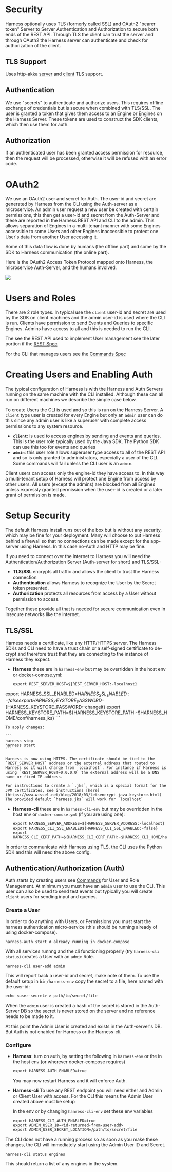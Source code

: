 # Security

Harness optionally uses TLS (formerly called SSL) and OAuth2 "bearer token" Server to Server Authentication and Authorization to secure both ends of the REST API. Through TLS the client can trust the server and through OAuth2 the Harness server can authenticate and check for authorization of the client.

## TLS Support

Uses http-akka [server](http://doc.akka.io/docs/akka-http/current/scala/http/server-side/server-https-support.html) and [client](http://doc.akka.io/docs/akka-http/current/scala/http/client-side/client-https-support.html) TLS support.

## Authentication

We use "secrets" to authenticate and authorize users. This requires offline exchange of credentials but is secure when combined with TLS/SSL. The user is granted a token that gives them access to an Engine or Engines on the Harness Server. These tokens are used to construct the SDK clients, which then use them for auth. 

## Authorization

If an authenticated user has been granted access permission for resource, then the request will be processed, otherwise it will be refused with an error code.

# OAuth2

We use an OAuth2 user and secret for Auth. The user-id and secret are generated by Harness from the CLI using the Auth-server as a microservice. An admin user request a new user be created with certain permissions, this then get a user-id and secret from the Auth-Server and these are reported in the Harness REST API and CLI to the admin. This allows separation of Engines in a multi-tenant manner with some Engines accessible to some Users and other Engines inaccessible to protect one User's data from another User accessing it.

Some of this data flow is done by humans (the offline part) and some by the SDK to Harness communication (the online part).  

Here is the OAuth2 Access Token Protocol mapped onto Harness, the microservice Auth-Server, and the humans involved. 

![](https://docs.google.com/drawings/d/e/2PACX-1vSu_7RpWjYZhhxPfZIvzLfMoCL0traBHs_ATWsEQXeGpYZE6taMMqYFfO-ahcyOQ52Me5zLrTt_tJPM/pub?w=1741&h=2415) 

# Users and Roles

There are 2 role types. In typical use the `client` user-id and secret are used by the SDK on client machines and the admin user-id is used where the CLI is run. Clients have permission to send Events and Queries to specific Engines. Admins have access to all and this is needed to run the CLI.

The see the REST API used to implement User management see the later portion if the [REST Spec](rest_spec.md)

For the CLI that manages users see the [Commands Spec](commands.md)

# Creating Users and Enabling Auth

The typical configuration of Harness is with the Harness and Auth Servers running on the same machine with the CLI installed. Although these can all run on different machines we describe the simple case below.

To create Users the CLI is used and so this is run on the Harness Server. A `client` type user is created for every Engine but only an `admin` user can do this since any admin user is like a superuser with complete access permissions to any system resource.

 - **`client`**: is used to access engines by sending and events and queries. This is the user role typically used by the Java SDK. The Python SDK can use this too for events and queries
 - **`admin`**: this user role allows superuser type access to all of the REST API and so is only granted to administrators, especially a user of the CLI. Some commands will fail unless the CLI user is an `admin`.

Client users can access only the engine-id they have access to. In this way a multi-tenant setup of Harness will protect one Engine from access by other users. All users (except the admins) are blocked from all Engines unless expressly granted permission when the user-id is created or a later grant of permission is made.

# Setup Security

The default Harness install runs out of the box but is without any security, which may be fine for your deployment. Many will choose to put Harness behind a firewall so that no connections can be made except for the app-server using Harness. In this case no-Auth and HTTP may be fine.

If you need to connect over the internet to Harness you will need the Authentication/Authorization Server (Auth-server for short) and TLS/SSL:

 - **TLS/SSL** encrypts all traffic and allows the client to trust the Harness connection 
 - **Authentication** allows Harness to recognize the User by the Secret token presented. 
 - **Authorization** protects all resources from access by a User without permission to access.

Together these provide all that is needed for secure communication even in insecure networks like the internet.

## TLS/SSL

Harness needs a certificate, like any HTTP/HTTPS server. The Harness SDKs and CLI need to have a trust chain or a self-signed certificate to de-crypt and therefore trust that they are connecting to the instance of Harness they expect.

 - **Harness** these are in `harness-env` but may be overridden in the host env or docker-comose.yml:

    ```
    export REST_SERVER_HOST=${REST_SERVER_HOST:-localhost}
export HARNESS_SSL_ENABLED=${HARNESS_SSL_ENABLED:-false}
    export HARNESS_KEYSTORE_PASSWORD=${HARNESS_KEYSTORE_PASSWORD:-changeit}
    export HARNESS_KEYSTORE_PATH=${HARNESS_KEYSTORE_PATH:-$HARNESS_HOME/conf/harness.jks}
    ```
    
    To apply changes:
    
    ```
    harness stop
    harness start
    ```
        
    Harness is now using HTTPS. The certificate should be tied to the `REST_SERVER_HOST` address or the external address that routed to Harness so it will change from `localhost`. For instance if Harness is using `REST_SERVER_HOST=0.0.0.0` the external address will be a DNS name or fixed IP address.
    
    For instructions to create a `.jks`, which is a special format for the JVM certificates, see instructions [here](https://www.wissel.net/blog/2018/03/letsencrypt-java-keystore.html) The provided default `harness.jks` will work for `localhost`

 - **Harness-cli** these are in `harness-cli-env` but may be overridden in the host env or `docker-comose.yml` (if you are using one):

    ```
    export HARNESS_SERVER_ADDRESS=${HARNESS_SERVER_ADDRESS:-localhost}
    export HARNESS_CLI_SSL_ENABLED${HARNESS_CLI_SSL_ENABLED:-false}
    export HARNESS_CLI_CERT_PATH=${HARNESS_CLI_CERT_PATH:-$HARNESS_CLI_HOME/harness.pem}
    ```

In order to communicate with Harness using TLS, the CLI uses the Python SDK and this will need the above config.

## Authentication/Authorization (Auth)

Auth starts by creating users see [Commands](commands.md) for User and Role Management. At minimum you must have an `admin` user to use the CLI. This user can also be used to send test events but typically you will create `client` users for sending input and queries.

### Create a User

In order to do anything with Users, or Permissions you must start the harness authentication micro-service (this should be running already of using docker-compose).

```
harness-auth start # already running in docker-compose
```

With all services runnng and the cli functioning properly (try `harness-cli status`) creates a User with an `admin` Role.
    
```
harness-cli user-add admin
```

This will report back a user-id and secret, make note of them. To use the default setup in `bin/harness-env` copy the secret to a file, here named with the user-id:

```
echo <user-secret> > path/to/secret/file
```

When the `admin` user is created a hash of the secret is stored in the Auth-Server DB so the secret is never stored on the server and no reference needs to be made to it. 

    
At this point the Admin User is created and exists in the Auth-server's DB. But Auth is not enabled for Harness or the Harness-cli. 

### Configure

 - **Harness**: turn on auth, by setting the following in `harness-env` or the in the host env (or wherever docker-compose requires)
 
    ```
    export HARNESS_AUTH_ENABLED=true
    ```
    
    You may now restart Harness and it will enforce Auth.
    
 - **Harness-cli** To use any REST endpoint you will need either and Admin or Client User with access. For the CLI this means the Admin User created above must be setup

    In the env or by changing `hanress-cli-env` set these env variables
    
    ```
    export HARNESS_CLI_AUTH_ENABLED=true
    export ADMIN_USER_ID=<id-returned-from-user-add>
    export ADMIN_USER_SECRET_LOCATION=/path/to/secret/file

    ```

The CLI does not have a running process so as soon as you make these changes, the CLI will immediately start using the Admin User ID and Secret.

```
harness-cli status engines
```
    
This should return a list of any engines in the system.    
